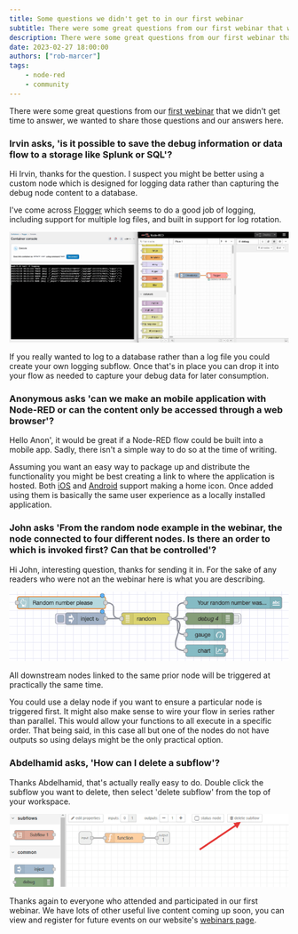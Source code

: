 ```yaml
---
title: Some questions we didn't get to in our first webinar
subtitle: There were some great questions from our first webinar that we didn't get time to answer, we wanted to share those questions and our answers here.
description: There were some great questions from our first webinar that we didn't get time to answer, we wanted to share those questions and our answers here.
date: 2023-02-27 18:00:00
authors: ["rob-marcer"]
tags:
    - node-red
    - community
---
```


There were some great questions from our [first webinar](https://www.youtube.com/watch?v=47EvfmJji-k) that we didn't get time to answer, we wanted to share those questions and our answers here. 
<!--more-->

### Irvin asks, 'is it possible to save the debug information or data flow to a storage like Splunk or SQL'?

Hi Irvin, thanks for the question. I suspect you might be better using a custom node which is designed for logging data rather than capturing the debug node content to a database.

I've come across [Flogger](https://flows.nodered.org/node/node-red-contrib-flogger) which seems to do a good job of logging, including support for multiple log files, and built in support for log rotation.

![Capturing debug to a log file using Flogger](./images/flogger.gif "Capturing debug to a log file using Flogger")

If you really wanted to log to a database rather than a log file you could create your own logging subflow. Once that's in place you can drop it into your flow as needed to capture your debug data for later consumption.

### Anonymous asks 'can we make an mobile application with Node-RED or can the content only be accessed through a web browser'?

Hello Anon', it would be great if a Node-RED flow could be built into a mobile app. Sadly, there isn't a simple way to do so at the time of writing.

Assuming you want an easy way to package up and distribute the functionality you might be best creating a link to where the application is hosted. Both [iOS](https://www.macrumors.com/how-to/add-a-web-link-to-home-screen-iphone-ipad/) and [Android](https://www.androidauthority.com/add-website-android-iphone-home-screen-3181682/) support making a home icon. Once added using them is basically the same user experience as a locally installed application. 

### John asks 'From the random node example in the webinar, the node connected to four different nodes. Is there an order to which is invoked first? Can that be controlled'?

Hi John, interesting question, thanks for sending it in. For the sake of any readers who were not an the webinar here is what you are describing.

![Flow where the random number generator sends a message to 4 nodes at the same time](./images/chart-flow.png "Flow where the random number generator sends a message to 4 nodes at the same time")

All downstream nodes linked to the same prior node will be triggered at practically the same time.

You could use a delay node if you want to ensure a particular node is triggered first. It might also make sense to wire your flow in series rather than parallel. This would allow your functions to all execute in a specific order. That being said, in this case all but one of the nodes do not have outputs so using delays might be the only practical option.

### Abdelhamid asks, 'How can I delete a subflow'?

Thanks Abdelhamid, that's actually really easy to do. Double click the subflow you want to delete, then select 'delete subflow' from the top of your workspace.

![How to delete a subflow](./images/delete-subflow.png "How to delete a subflow")

Thanks again to everyone who attended and participated in our first webinar. We have lots of other useful live content coming up soon, you can view and register for future events on our website's [webinars page](https://flowforge.com/webinars/).
